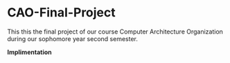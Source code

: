 # CAO-Final-Project
This this the final project of our course Computer Architecture Organization during our sophomore year second semester.

**Implimentation**

